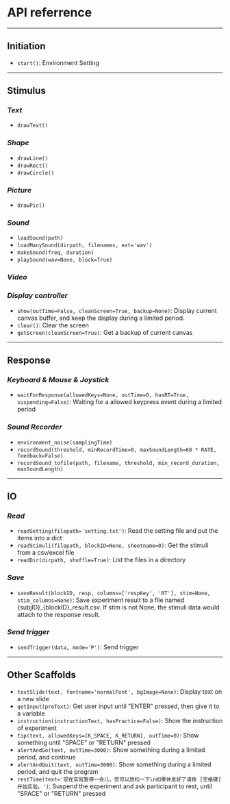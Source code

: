 # API referrence
---
## Initiation
- ```start()```: Environment Setting

---
## Stimulus
### *Text*
- ```drawText()```
### *Shape*
- ```drawLine()```
- ```drawRect()```
- ```drawCircle()```
### *Picture*
- ```drawPic()```
### *Sound*
- ```loadSound(path)```
- ```loadManySound(dirpath, filenames, ext='wav')```
- ```makeSound(freq, duration)```
- ```playSound(wav=None, block=True)```
### *Video*
### *Display controller*
- ```show(outTime=False, cleanScreen=True, backup=None)```: Display current canvas buffer, and keep the display during a limited period.
- ```clear()```: Clear the screen
- ```getScreen(cleanScreen=True)```: Get a backup of current canvas

---
## Response
### *Keyboard & Mouse & Joystick*
- ```waitForResponse(allowedKeys=None, outTime=0, hasRT=True, suspending=False)```: Waiting for a allowed keypress event during a limited period
### *Sound Recorder*
- ```environment_noise(samplingTime)```
- ```recordSound(threshold, minRecordTime=0, maxSoundLength=60 * RATE, feedback=False)```
- ```recordSound_tofile(path, filename, threshold, min_record_duration, maxSoundLength)```

---
## IO
### *Read*
- ```readSetting(filepath='setting.txt')```: Read the setting file and put the items into a dict
- ```readStimuli(filepath, blockID=None, sheetname=0)```: Get the stimuli from a csv/excel file
- ```readDir(dirpath, shuffle=True)```: List the files in a directory
### *Save*
- ```saveResult(blockID, resp, columns=['respKey', 'RT'], stim=None, stim_columns=None)```: Save experiment result to a file named {subjID}\_{blockID}\_result.csv. If stim is not None, the stimuli data would attach to the response result.

### *Send trigger*
- ```sendTrigger(data, mode='P')```: Send trigger

---
## Other Scaffolds
- ```textSlide(text, fontname='normalFont', bgImage=None)```: Display text on a new slide
- ```getInput(preText)```: Get user input until "ENTER" pressed, then give it to a variable
- ```instruction(instructionText, hasPractice=False)```: Show the instruction of experiment
- ```tip(text, allowedKeys=[K_SPACE, K_RETURN], outTime=0)```:  Show something until "SPACE" or "RETURN" pressed
- ```alertAndGo(text, outTime=3000)```: Show something during a limited period, and continue
- ```alertAndQuit(text, outTime=3000)```: Show something during a limited period, and quit the program
- ```restTime(text='现在实验暂停一会儿，您可以放松一下\n如果休息好了请按 [空格键] 开始实验。')```: Suspend the experiment and ask participant to rest, until "SPACE" or "RETURN" pressed